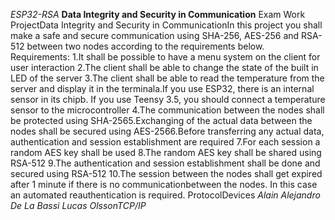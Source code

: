*ESP32-RSA*
**Data Integrity and Security in Communication**
Exam Work ProjectData Integrity and Security in CommunicationIn
this project you shall make a safe and secure communication using SHA-256,
AES-256 and RSA-512 between two nodes according to the requirements below.
Requirements:
1.It shall be possible to have a menu system on the client for user interaction
2.The client shall be able to change the state of the built in LED of the server
3.The client shall be able to read the temperature from the server and display it in the terminala.If you use ESP32, there is an internal sensor in its chipb.
If you use Teensy 3.5, you should connect a temperature sensor to the microcontroller
4.The communication between the nodes shall be protected using SHA-2565.Exchanging of the actual data between the nodes shall be secured using AES-2566.Before transferring any actual data, authentication and session establishment are required
7.For each session a random AES key shall be used
8.The random AES key shall be shared using RSA-512
9.The authentication and session establishment shall be done and secured using RSA-512
10.The session between the nodes shall get expired after 1 minute if there is no communicationbetween the nodes.
In this case an automated reauthentication is required.
ProtocolDevices
*Alain Alejandro De La Bassi Lucas OlssonTCP/IP* 

